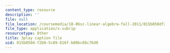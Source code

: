 ```yaml
---
content_type: resource
description: ''
file: null
file_location: /coursemedia/18-06sc-linear-algebra-fall-2011/015b050df2b05c89816fb80bc68c76d9_AMLekTJR5_U.vtt
file_type: application/x-subrip
resourcetype: Other
title: 3play caption file
uid: 015b050d-f2b0-5c89-816f-b80bc68c76d9
---
```

